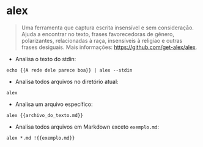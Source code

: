 # alex

> Uma ferramenta que captura escrita insensível e sem consideraçāo.
> Ajuda a encontrar no texto, frases favorecedoras de gênero, polarizantes, relacionadas à raça, insensíveis à religiao e outras frases desiguais.
> Mais informações: <https://github.com/get-alex/alex>.

- Analisa o texto do stdin:

`echo {{A rede dele parece boa}} | alex --stdin`

- Analisa todos arquivos no diretório atual:

`alex`

- Analisa um arquivo específico:

`alex {{archivo_do_texto.md}}`

- Analisa todos arquivos em Markdown exceto `exemplo.md`:

`alex *.md !{{exemplo.md}}`
